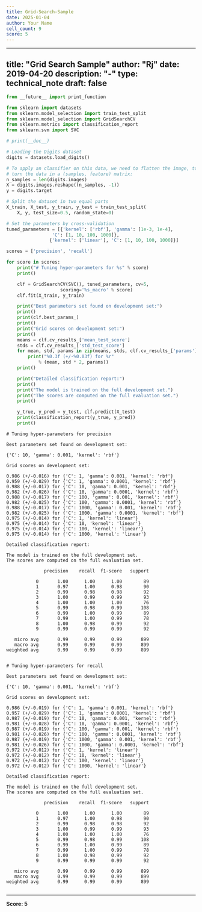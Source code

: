 ```yaml
---
title: Grid-Search-Sample
date: 2025-01-04
author: Your Name
cell_count: 9
score: 5
---
```


---
title: "Grid Search Sample"
author: "Rj"
date: 2019-04-20
description: "-"
type: technical_note
draft: false
---

```python
from __future__ import print_function

from sklearn import datasets
from sklearn.model_selection import train_test_split
from sklearn.model_selection import GridSearchCV
from sklearn.metrics import classification_report
from sklearn.svm import SVC
```


```python
# print(__doc__)

# Loading the Digits dataset
digits = datasets.load_digits()
```


```python
# To apply an classifier on this data, we need to flatten the image, to
# turn the data in a (samples, feature) matrix:
n_samples = len(digits.images)
X = digits.images.reshape((n_samples, -1))
y = digits.target
```


```python
# Split the dataset in two equal parts
X_train, X_test, y_train, y_test = train_test_split(
    X, y, test_size=0.5, random_state=0)
```


```python
# Set the parameters by cross-validation
tuned_parameters = [{'kernel': ['rbf'], 'gamma': [1e-3, 1e-4],
                 'C': [1, 10, 100, 1000]},
                {'kernel': ['linear'], 'C': [1, 10, 100, 1000]}]
```


```python
scores = ['precision', 'recall']
```


```python
for score in scores:
    print("# Tuning hyper-parameters for %s" % score)
    print()

    clf = GridSearchCV(SVC(), tuned_parameters, cv=5,
                    scoring='%s_macro' % score)
    clf.fit(X_train, y_train)

    print("Best parameters set found on development set:")
    print()
    print(clf.best_params_)
    print()
    print("Grid scores on development set:")
    print()
    means = clf.cv_results_['mean_test_score']
    stds = clf.cv_results_['std_test_score']
    for mean, std, params in zip(means, stds, clf.cv_results_['params']):
        print("%0.3f (+/-%0.03f) for %r"
            % (mean, std * 2, params))
    print()

    print("Detailed classification report:")
    print()
    print("The model is trained on the full development set.")
    print("The scores are computed on the full evaluation set.")
    print()

    y_true, y_pred = y_test, clf.predict(X_test)
    print(classification_report(y_true, y_pred))
    print()
```

    # Tuning hyper-parameters for precision
    
    Best parameters set found on development set:
    
    {'C': 10, 'gamma': 0.001, 'kernel': 'rbf'}
    
    Grid scores on development set:
    
    0.986 (+/-0.016) for {'C': 1, 'gamma': 0.001, 'kernel': 'rbf'}
    0.959 (+/-0.029) for {'C': 1, 'gamma': 0.0001, 'kernel': 'rbf'}
    0.988 (+/-0.017) for {'C': 10, 'gamma': 0.001, 'kernel': 'rbf'}
    0.982 (+/-0.026) for {'C': 10, 'gamma': 0.0001, 'kernel': 'rbf'}
    0.988 (+/-0.017) for {'C': 100, 'gamma': 0.001, 'kernel': 'rbf'}
    0.982 (+/-0.025) for {'C': 100, 'gamma': 0.0001, 'kernel': 'rbf'}
    0.988 (+/-0.017) for {'C': 1000, 'gamma': 0.001, 'kernel': 'rbf'}
    0.982 (+/-0.025) for {'C': 1000, 'gamma': 0.0001, 'kernel': 'rbf'}
    0.975 (+/-0.014) for {'C': 1, 'kernel': 'linear'}
    0.975 (+/-0.014) for {'C': 10, 'kernel': 'linear'}
    0.975 (+/-0.014) for {'C': 100, 'kernel': 'linear'}
    0.975 (+/-0.014) for {'C': 1000, 'kernel': 'linear'}
    
    Detailed classification report:
    
    The model is trained on the full development set.
    The scores are computed on the full evaluation set.
    
                  precision    recall  f1-score   support
    
               0       1.00      1.00      1.00        89
               1       0.97      1.00      0.98        90
               2       0.99      0.98      0.98        92
               3       1.00      0.99      0.99        93
               4       1.00      1.00      1.00        76
               5       0.99      0.98      0.99       108
               6       0.99      1.00      0.99        89
               7       0.99      1.00      0.99        78
               8       1.00      0.98      0.99        92
               9       0.99      0.99      0.99        92
    
       micro avg       0.99      0.99      0.99       899
       macro avg       0.99      0.99      0.99       899
    weighted avg       0.99      0.99      0.99       899
    
    
    # Tuning hyper-parameters for recall
    
    Best parameters set found on development set:
    
    {'C': 10, 'gamma': 0.001, 'kernel': 'rbf'}
    
    Grid scores on development set:
    
    0.986 (+/-0.019) for {'C': 1, 'gamma': 0.001, 'kernel': 'rbf'}
    0.957 (+/-0.029) for {'C': 1, 'gamma': 0.0001, 'kernel': 'rbf'}
    0.987 (+/-0.019) for {'C': 10, 'gamma': 0.001, 'kernel': 'rbf'}
    0.981 (+/-0.028) for {'C': 10, 'gamma': 0.0001, 'kernel': 'rbf'}
    0.987 (+/-0.019) for {'C': 100, 'gamma': 0.001, 'kernel': 'rbf'}
    0.981 (+/-0.026) for {'C': 100, 'gamma': 0.0001, 'kernel': 'rbf'}
    0.987 (+/-0.019) for {'C': 1000, 'gamma': 0.001, 'kernel': 'rbf'}
    0.981 (+/-0.026) for {'C': 1000, 'gamma': 0.0001, 'kernel': 'rbf'}
    0.972 (+/-0.012) for {'C': 1, 'kernel': 'linear'}
    0.972 (+/-0.012) for {'C': 10, 'kernel': 'linear'}
    0.972 (+/-0.012) for {'C': 100, 'kernel': 'linear'}
    0.972 (+/-0.012) for {'C': 1000, 'kernel': 'linear'}
    
    Detailed classification report:
    
    The model is trained on the full development set.
    The scores are computed on the full evaluation set.
    
                  precision    recall  f1-score   support
    
               0       1.00      1.00      1.00        89
               1       0.97      1.00      0.98        90
               2       0.99      0.98      0.98        92
               3       1.00      0.99      0.99        93
               4       1.00      1.00      1.00        76
               5       0.99      0.98      0.99       108
               6       0.99      1.00      0.99        89
               7       0.99      1.00      0.99        78
               8       1.00      0.98      0.99        92
               9       0.99      0.99      0.99        92
    
       micro avg       0.99      0.99      0.99       899
       macro avg       0.99      0.99      0.99       899
    weighted avg       0.99      0.99      0.99       899
    
    



```python

```


---
**Score: 5**